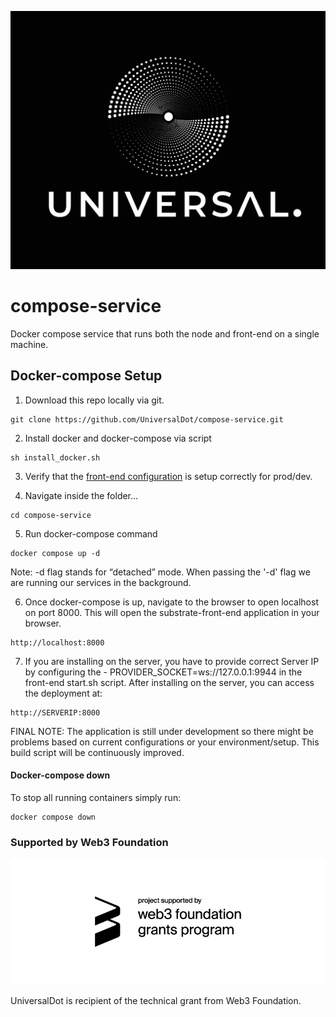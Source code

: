 ![Logo](https://github.com/UniversalDot/documents/blob/master/logo/rsz_jpg-02.jpg)

# compose-service

Docker compose service that runs both the node and front-end on a single machine.

## Docker-compose Setup 


1. Download this repo locally via git.

```
git clone https://github.com/UniversalDot/compose-service.git
```
2. Install docker and docker-compose via script
```
sh install_docker.sh
```

3. Verify that the [front-end configuration](https://github.com/UniversalDot/front-end/tree/develop/src/config) is setup correctly for prod/dev.

4. Navigate inside the folder...

```
cd compose-service
```
5. Run docker-compose command
```
docker compose up -d
```
Note: -d flag stands for “detached” mode. When passing the '-d' flag we are running our services in the background.

6. Once docker-compose is up, navigate to the browser to open localhost on port 8000. This will open the substrate-front-end application in your browser.
```
http://localhost:8000
```

7. If you are installing on the server, you have to provide correct Server IP by configuring the - PROVIDER_SOCKET=ws://127.0.0.1:9944 in the front-end start.sh script.
After installing on the server, you can access the deployment at:

```
http://SERVERIP:8000
```

FINAL NOTE: The application is still under development so there might be problems based on current configurations or your environment/setup. This build script will be continuously improved.

#### Docker-compose down

To stop all running containers simply run: 
```
docker compose down
```


### Supported by Web3 Foundation 
![Logo](https://github.com/UniversalDot/documents/blob/9d0a4c0c984bee503e13278f72049da7eae16c14/logo/web3grant/web3%20foundation_grants_badge_black.jpg)

UniversalDot is recipient of the technical grant from Web3 Foundation.
